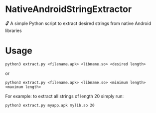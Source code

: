 # NativeAndroidStringExtractor
🔓 A simple Python script to extract desired strings from native Android libraries

# Usage

    python3 extract.py <filename.apk> <libname.so> <desired length>
    
or

    python3 extract.py <filename.apk> <libname.so> <minimum length> <maximum length>

For example: to extract all strings of length 20 simply run:

    python3 extract.py myapp.apk mylib.so 20
